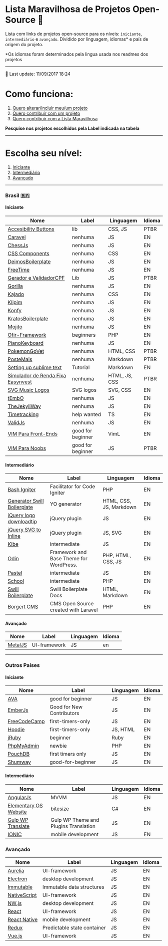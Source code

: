 # Lista Maravilhosa de Projetos Open-Source :dancer:

Lista com links de projetos open-source para os níveis: `iniciante`, `intermediário` e `avançado`. Dividido por linguagem, idiomas* e país de origem do projeto.

*Os idiomas foram determinados pela lingua usada nos readmes dos projetos

---

:rocket: Last update: 11/09/2017 18:24

# Como funciona:
1. [Quero alterar/incluir meu/um projeto](meu-projeto.md)
2. [Quero contribuir com um projeto](contribuindo.md)
3. [Quero contribuir com a Lista Maravilhosa](contribuindo-lista.md)

**Pesquise nos projetos escolhidos pela Label indicada na tabela**

---


# Escolha seu nível:
1. [Iniciante](#iniciante)
2. [Intermediário](#intermediário)
3. [Avançado](#avançado)

---

### Brasil <span>&#x1f1e7;&#x1f1f7;</span>
#### Iniciante
Nome | Label | Linguagem | Idioma
---- | ---- | ---- | ----
[Accesibility Buttons](https://github.com/tiagoporto/accessibility-buttons) | lib | CSS, JS | PTBR
[Caravel](https://github.com/caravel-tool/caravel) | nenhuma | JS | EN
[ChessJs](https://github.com/LFeh/chess) | nenhuma | JS | EN
[CSS Components](https://github.com/LFeh/css-components) | nenhuma | CSS | EN
[DeimosBoilerplate](https://github.com/ribeiroevandro/deimos-boilerplate) | nenhuma | JS | EN
[FreeTime](https://github.com/free-time/) | nenhuma | JS | EN
[Gerador e ValidadorCPF](https://github.com/tiagoporto/gerador-validador-cpf) | Lib | JS | PTBR
[Gorilla](https://github.com/floripajs/gorilla) | nenhuma | JS | EN
[Kajado](https://github.com/kajado) | nenhuma | CSS | EN
[Klipim](https://github.com/floripajs/klipim) | nenhuma | JS | EN
[Konfy](https://github.com/guantanamo/konfy) | nenhuma | JS | EN
[KratosBoilerplate](https://github.com/LFeh/kratos-boilerplate) | nenhuma | JS | EN
[Mojito](https://github.com/floripajs/mojito) | nenhuma | JS | EN
[Ofir-Framework](https://github.com/valdiney/Ofir_Framework-0.1) | beginners | PHP | EN
[PianoKeyboard](https://github.com/LFeh/piano) | nenhuma | JS | EN
[PokemonGoVet](https://github.com/pokemongovet/pokemongo.vet.br) | nenhuma | HTML, CSS | PTBR
[PosteMais](https://github.com/frontendbr/poste-mais) | nenhuma | Markdown | PTBR
[Setting up sublime text](https://github.com/tiagoporto/setting-up-sublime-text) | Tutorial | Markdown | EN
[Simulador de Renda Fixa Easynvest](https://github.com/easynvest/simulador-rendafixa/) | nenhuma | HTML, JS, CSS | PTBR
[SVG Music Logos](https://github.com/tiagoporto/svg-music-logos) | SVG logos | SVG, CSS | EN
[tEmbO](https://github.com/guisouza/tEmbO) | nenhuma | JS | EN
[TheJekyllWay](https://github.com/thejekyllway) | nenhuma | JS | EN
[Timetracking](https://github.com/mvmjacobs/timetracking) | help wanted | TS | EN
[ValidJs](https://github.com/dleitee/valid.js) | nenhuma | JS | EN
[VIM Para Front-Ends](https://github.com/VictorVoid/vim-frontend) | good for beginner | VimL | EN
[VIM Para Noobs](https://github.com/woliveiras/vimparanoobs) | good for beginner | JS | PTBR


#### Intermediário
Nome | Label | Linguagem | Idioma
---- | ---- | ---- | ----
[Bash Igniter](https://github.com/omarkdev/bash-igniter) | Facilitator for Code Igniter | PHP | EN
[Generator Swill Boilerplate](https://github.com/tiagoporto/generator-swill-boilerplate) | YO generator | HTML, CSS, JS, Markdown | EN
[jQuery logo downloadtip](https://github.com/tiagoporto/jquery-logo-downloadtip) | jQuery plugin | JS | EN
[jQuery SVG to Inline](https://github.com/tiagoporto/jquery-svg-to-inline) | jQuery plugin | JS, SVG | EN
[Kibe](https://github.com/woliveiras/kibe) | intermediate | JS | EN
[Odin](https://github.com/wpbrasil/odin) | Framework and Base Theme for WordPress. | PHP, HTML, CSS, JS | EN
[Pastel](https://github.com/woliveiras/pastel) | intermediate | JS | EN
[School](https://github.com/resultsystems/school) | intermediate | PHP | EN
[Swill Boilerplate](https://github.com/tiagoporto/generator-swill-boilerplate) | Swill Boilerplate Docs | HTML, Markdown | EN
[Borgert CMS](https://github.com/odirleiborgert/borgert-cms) | CMS Open Source created with Laravel | PHP | EN


#### Avançado
Nome | Label | Linguagem | Idioma
---- | ---- | ---- | ----
[MetalJS](https://github.com/metal/metal.js) | UI-framework | JS | en

---

### Outros Países
#### Iniciante
Nome | Label | Linguagem | Idioma
---- | ---- | ---- | ----
[AVA](https://github.com/avajs/ava/labels/good%20for%20beginner) | good for beginner | JS | EN
[EmberJs](https://github.com/emberjs/ember.js/labels/Good%20for%20New%20Contributors) | Good for New Contributors | JS | EN
[FreeCodeCamp](https://github.com/FreeCodeCamp/FreeCodeCamp/labels/first-timers-only) | first-timers-only | JS | EN
[Hoodie](https://github.com/hoodiehq) | first-timers-only | JS, HTML | EN
[jRuby](https://github.com/jruby/jruby/labels/beginner) | beginner | Ruby | EN
[PhpMyAdmin](https://github.com/phpmyadmin/phpmyadmin/labels/newbie) | newbie | PHP | EN
[PouchDB](https://github.com/pouchdb/pouchdb/labels/first%20timers%20only) | first timers only | JS | EN
[Shumway](https://github.com/mozilla/shumway/labels/good-for-beginner) | good-for-beginner | JS | EN


#### Intermediário
Nome | Label | Linguagem | Idioma
---- | ---- | ---- | ----
[AngularJs](https://angularjs.org) | MVVM | JS | EN
[Elementary OS Website](https://github.com/elementary/website) | bitesize | C# | EN
[Gulp WP Translate](https://github.com/upcesar/gulp-wp-translate) | Gulp WP Theme and Plugins Translation | JS | EN
[IONIC](http://ionicframework.com) | mobile development | JS | EN


### Avançado
Nome | Label | Linguagem | Idioma
---- | ---- | ---- | ----
[Aurelia](http://aurelia.io) | UI-framework | JS | EN
[Electron](http://electron.atom.io) | desktop development | JS | EN
[Immutable](https://facebook.github.io/immutable-js) | Immutable data structures | JS | EN
[NativeScript](https://www.nativescript.org) | UI-framework | JS | EN
[NW.js](http://nwjs.io) | desktop development | JS | EN
[React](https://facebook.github.io/react) | UI-framework | JS | EN
[React Native](https://facebook.github.io/react-native) | mobile development | JS | EN
[Redux](https://facebook.github.io/react) | Predictable state container | JS | EN
[Vue.js](http://vuejs.org) | UI-framework | JS | EN

